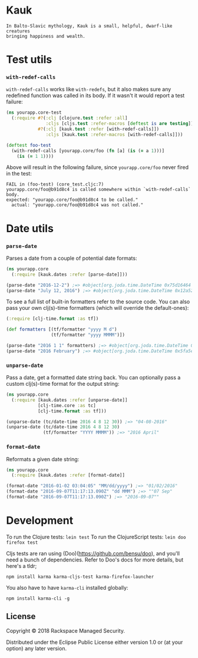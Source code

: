 # Kauk

```
In Balto-Slavic mythology, Kauk is a small, helpful, dwarf-like creatures
bringing happiness and wealth.
```

# Test utils

### `with-redef-calls`
`with-redef-calls` works like `with-redefs`, but it also makes sure any
redefined function was called in its body. If it wasn't it would report a test
failure:

```clojure
(ns yourapp.core-test
  (:require #?(:clj [clojure.test :refer :all]
               :cljs [cljs.test :refer-macros [deftest is are testing]])
            #?(:clj [kauk.test :refer [with-redef-calls]])
               :cljs [kauk.test :refer-macros [with-redef-calls]]))

(deftest foo-test
  (with-redef-calls [yourapp.core/foo (fn [a] (is (= a 1)))]
    (is (= 1 1))))
```

Above will result in the following failure, since `yourapp.core/foo` never fired
 in the test:

```
FAIL in (foo-test) (core_test.cljc:7)
yourapp.core/foo@b91d8c4 is called somewhere within `with-redef-calls` body.
expected: "yourapp.core/foo@b91d8c4 to be called."
  actual: "yourapp.core/foo@b91d8c4 was not called."
```

# Date utils

### `parse-date`
Parses a date from a couple of potential date formats:

```clojure
(ns yourapp.core
  (:require [kauk.dates :refer [parse-date]]))

(parse-date "2016-12-2") ;=> #object[org.joda.time.DateTime 0x75d16464 "2016-12-02T00:00:00.000Z"]
(parse-date "July 12, 2016") ;=> #object[org.joda.time.DateTime 0x12a52c33 "2016-07-12T00:00:00.000Z"]
```

To see a full list of built-in formatters refer to the source code.
You can also pass your own clj(s)-time formatters (which will override the
default-ones):

```clojure
(:require [clj-time.format :as tf])

(def formatters [(tf/formatter "yyyy M d")
                 (tf/formatter "yyyy MMMM")])

(parse-date "2016 1 1" formatters) ;=> #object[org.joda.time.DateTime 0x32a595d4 "2016-01-01T00:00:00.000Z"]
(parse-date "2016 February") ;=> #object[org.joda.time.DateTime 0x5fa5e51a "2016-02-01T00:00:00.000Z"]
```

### `unparse-date`
Pass a date, get a formatted date string back. You can optionally pass a
custom clj(s)-time format for the output string:

```clojure
(ns yourapp.core
  (:require [kauk.dates :refer [unparse-date]]
            [clj-time.core :as tc]
            [clj-time.format :as tf]))

(unparse-date (tc/date-time 2016 4 8 12 30)) ;=> "04-08-2016"
(unparse-date (tc/date-time 2016 4 8 12 30)
              (tf/formatter "YYYY MMMM")) ;=> "2016 April"
```

### `format-date`
Reformats a given date string:

```clojure
(ns yourapp.core
  (:require [kauk.dates :refer [format-date]]

(format-date "2016-01-02 03:04:05" "MM/dd/yyyy") ;=> "01/02/2016"
(format-date "2016-09-07T11:17:13.090Z" "dd MMM") ;=> ""07 Sep"
(format-date "2016-09-07T11:17:13.090Z") ;=> "2016-09-07""
```


# Development
To run the Clojure tests: `lein test`
To run the ClojureScript tests: `lein doo firefox test`

Cljs tests are ran using (Doo)(https://github.com/bensu/doo), and you'll need a
bunch of dependencies. Refer to Doo's docs for more details, but here's a tldr;

```
npm install karma karma-cljs-test karma-firefox-launcher
```

You also have to have `karma-cli` installed globally:

```
npm install karma-cli -g
```

## License

Copyright © 2018 Rackspace Managed Security.

Distributed under the Eclipse Public License either version 1.0 or (at
your option) any later version.
